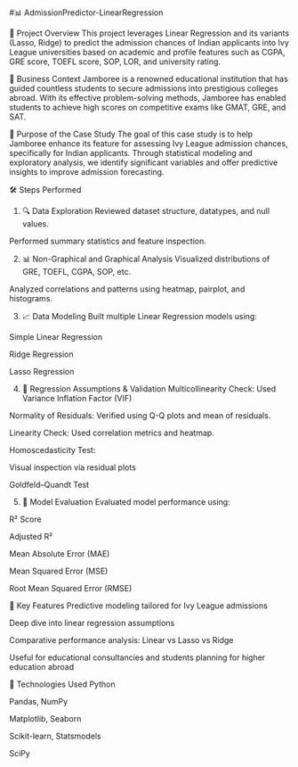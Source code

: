 #📊  AdmissionPredictor-LinearRegression

🧠 Project Overview
This project leverages Linear Regression and its variants (Lasso, Ridge) to predict the admission chances of Indian applicants into Ivy League universities based on academic and profile features such as CGPA, GRE score, TOEFL score, SOP, LOR, and university rating.

🏢 Business Context
Jamboree is a renowned educational institution that has guided countless students to secure admissions into prestigious colleges abroad. With its effective problem-solving methods, Jamboree has enabled students to achieve high scores on competitive exams like GMAT, GRE, and SAT.

🎯 Purpose of the Case Study
The goal of this case study is to help Jamboree enhance its feature for assessing Ivy League admission chances, specifically for Indian applicants. Through statistical modeling and exploratory analysis, we identify significant variables and offer predictive insights to improve admission forecasting.

🛠️ Steps Performed
1. 🔍 Data Exploration
Reviewed dataset structure, datatypes, and null values.

Performed summary statistics and feature inspection.

2. 📊 Non-Graphical and Graphical Analysis
Visualized distributions of GRE, TOEFL, CGPA, SOP, etc.

Analyzed correlations and patterns using heatmap, pairplot, and histograms.

3. 📈 Data Modeling
Built multiple Linear Regression models using:

Simple Linear Regression

Ridge Regression

Lasso Regression

4. 📏 Regression Assumptions & Validation
Multicollinearity Check: Used Variance Inflation Factor (VIF)

Normality of Residuals: Verified using Q-Q plots and mean of residuals.

Linearity Check: Used correlation metrics and heatmap.

Homoscedasticity Test:

Visual inspection via residual plots

Goldfeld–Quandt Test

5. 🧪 Model Evaluation
Evaluated model performance using:

R² Score

Adjusted R²

Mean Absolute Error (MAE)

Mean Squared Error (MSE)

Root Mean Squared Error (RMSE)

📌 Key Features
Predictive modeling tailored for Ivy League admissions

Deep dive into linear regression assumptions

Comparative performance analysis: Linear vs Lasso vs Ridge

Useful for educational consultancies and students planning for higher education abroad

🚀 Technologies Used
Python

Pandas, NumPy

Matplotlib, Seaborn

Scikit-learn, Statsmodels

SciPy
